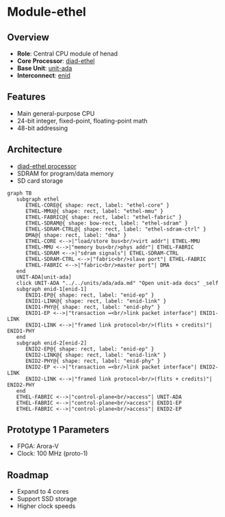 # Module-ethel

## Overview

- **Role**: Central CPU module of henad
- **Core Processor**: [diad-ethel](../../processors/ethel/ethel.md)
- **Base Unit**: [unit-ada](../../units/ada/ada.md)
- **Interconnect**: [enid](../../interfaces/enid/enid.md)

## Features

- Main general-purpose CPU
- 24-bit integer, fixed-point, floating-point math
- 48-bit addressing

## Architecture

- [diad-ethel processor](../../processors/ethel/ethel.md)
- SDRAM for program/data memory
- SD card storage

```mermaid
graph TB
   subgraph ethel
      ETHEL-CORE@{ shape: rect, label: "ethel-core" }
      ETHEL-MMU@{ shape: rect, label: "ethel-mmu" }
      ETHEL-FABRIC@{ shape: rect, label: "ethel-fabric" }
      ETHEL-SDRAM@{ shape: bow-rect, label: "ethel-sdram" }
      ETHEL-SDRAM-CTRL@{ shape: rect, label: "ethel-sdram-ctrl" }
      DMA@{ shape: rect, label: "dma" }
      ETHEL-CORE <-->|"load/store bus<br/>virt addr"| ETHEL-MMU
      ETHEL-MMU <-->|"memory bus<br/>phys addr"| ETHEL-FABRIC
      ETHEL-SDRAM <-->|"sdram signals"| ETHEL-SDRAM-CTRL
      ETHEL-SDRAM-CTRL <-->|"fabric<br/>slave port"| ETHEL-FABRIC
      ETHEL-FABRIC <-->|"fabric<br/>master port"| DMA
   end
   UNIT-ADA[unit-ada]
   click UNIT-ADA "../../units/ada/ada.md" "Open unit-ada docs" _self
   subgraph enid-1[enid-1]
      ENID1-EP@{ shape: rect, label: "enid-ep" }
      ENID1-LINK@{ shape: rect, label: "enid-link" }
      ENID1-PHY@{ shape: rect, label: "enid-phy" }
      ENID1-EP <-->|"transaction ↔<br/>link packet interface"| ENID1-LINK
      ENID1-LINK <-->|"framed link protocol<br/>(flits + credits)"| ENID1-PHY
   end
   subgraph enid-2[enid-2]
      ENID2-EP@{ shape: rect, label: "enid-ep" }
      ENID2-LINK@{ shape: rect, label: "enid-link" }
      ENID2-PHY@{ shape: rect, label: "enid-phy" }
      ENID2-EP <-->|"transaction ↔<br/>link packet interface"| ENID2-LINK
      ENID2-LINK <-->|"framed link protocol<br/>(flits + credits)"| ENID2-PHY
   end
   ETHEL-FABRIC <-->|"control-plane<br/>access"| UNIT-ADA
   ETHEL-FABRIC <-->|"control-plane<br/>access"| ENID1-EP
   ETHEL-FABRIC <-->|"control-plane<br/>access"| ENID2-EP
```

## Prototype 1 Parameters

- FPGA: Arora-V
- Clock: 100 MHz (proto-1)

## Roadmap

- Expand to 4 cores
- Support SSD storage
- Higher clock speeds
